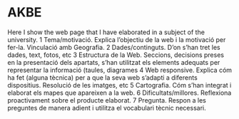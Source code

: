 # AKBE
Here I show the web page that I have elaborated in a subject of the university.
1 Tema/motivació. Explica l’objectiu de la web i la motivació per fer-la. Vinculació
amb Geografia.
2 Dades/continguts. D’on s’han tret les dades, text, fotos, etc
3 Estructura de la Web. Seccions, decisions preses en la presentació dels
apartats, s’han utilitzat els elements adequats per representar la informació
(taules, diagrames
4 Web responsive. Explica cóm ha fet (alguna tècnica) per a que la seva web
s’adapti a diferents dispositius. Resolució de les imatges, etc
5 Cartografia. Cóm s’han integrat i elaborat els mapes que apareixen a la web.
6 Dificultats/millores. Reflexiona proactivament sobre el producte elaborat.
7 Pregunta. Respon a les preguntes de manera adient i utilitza el vocabulari tècnic
necessari.
